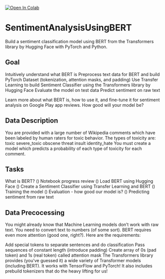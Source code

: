 [![Open In Colab](https://colab.research.google.com/assets/colab-badge.svg)](https://colab.research.google.com/drive/1iTKkt2y6pTNJ0qWXMG0wki7zUcIpc12S#scrollTo=wbGAsxfqARrK)
# SentimentAnalysisUsingBERT
Build a sentiment classification model using BERT from the Transformers library by Hugging Face with PyTorch and Python.

## Goal
Intuitively understand what BERT is
Preprocess text data for BERT and build PyTorch Dataset (tokenization, attention masks, and padding)
Use Transfer Learning to build Sentiment Classifier using the Transformers library by Hugging Face
Evaluate the model on test data
Predict sentiment on raw text

Learn more about what BERT is, how to use it, and fine-tune it for sentiment analysis on Google Play app reviews. How good will your model be?

## Data Description
You are provided with a large number of Wikipedia comments which have been labeled by human raters for toxic behavior. 
The types of toxicity are:
toxic
severe_toxic
obscene
threat
insult
identity_hate
You must create a model which predicts a probability of each type of toxicity for each comment.

## Tasks
 What is BERT?
(​)  Notebook progress review
(​)  Load BERT using Hugging Face
(​)  Create a Sentiment Classifier using Transfer Learning and BERT
(​)  Training the model
(​)  Evaluation  - how good our model is?
(​)  Predicting sentiment from raw text

## Data Precocessing
You might already know that Machine Learning models don’t work with raw text. You need to convert text to numbers (of some sort). BERT requires even more attention (good one, right?). Here are the requirements:

Add special tokens to separate sentences and do classification
Pass sequences of constant length (introduce padding)
Create array of 0s (pad token) and 1s (real token) called attention mask
The Transformers library provides (you’ve guessed it) a wide variety of Transformer models (including BERT). It works with TensorFlow and PyTorch! It also includes prebuild tokenizers that do the heavy lifting for us!
